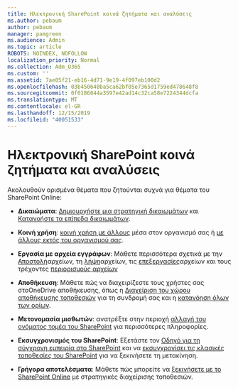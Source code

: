 ```yaml
---
title: Ηλεκτρονική SharePoint κοινά ζητήματα και αναλύσεις
ms.author: pebaum
author: pebaum
manager: pamgreen
ms.audience: Admin
ms.topic: article
ROBOTS: NOINDEX, NOFOLLOW
localization_priority: Normal
ms.collection: Adm_O365
ms.custom: ''
ms.assetid: 7ae05f21-eb16-4d71-9e19-4f097eb100d2
ms.openlocfilehash: 03b450640ba5ca62bf05e7365d1759ed478648f8
ms.sourcegitcommit: 0f0186044a3597e42ad14c32ca58e7224344dcfa
ms.translationtype: MT
ms.contentlocale: el-GR
ms.lasthandoff: 12/15/2019
ms.locfileid: "40051533"
---
```

# <a name="sharepoint-online-common-issues-and-resolutions"></a>Ηλεκτρονική SharePoint κοινά ζητήματα και αναλύσεις

Ακολουθούν ορισμένα θέματα που ζητούνται συχνά για θέματα του SharePoint Online:

- **Δικαιώματα**: [Δημιουργήστε μια στρατηγική δικαιωμάτων](https://docs.microsoft.com/sharepoint/default-sharepoint-groups) και [Κατανοήστε τα επίπεδα δικαιωμάτων](https://docs.microsoft.com/sharepoint/understanding-permission-levels).

- **Κοινή χρήση**: [κοινή χρήση με άλλους](https://docs.microsoft.com/sharepoint/default-sharepoint-groups) μέσα στον οργανισμό σας ή [με άλλους εκτός του οργανισμού σας](https://docs.microsoft.com/sharepoint/external-sharing-overview).

- **Εργασία με αρχεία εγγράφων**: Μάθετε περισσότερα σχετικά με την [Αποστολή](https://support.office.com/article/Upload-a-folder-or-files-to-a-document-library-eb18fcba-c953-4d45-8d90-8da66edeacdb)αρχείων, τη [λήψη](https://support.office.com/article/Download-files-and-folders-from-OneDrive-or-SharePoint-5c7397b7-19c7-4893-84fe-d02e8fa5df05)αρχείων, τις [επεξεργασίες](https://support.office.com/article/Edit-a-document-in-a-document-library-02d8497f-1c13-4114-949a-b8466f639b07)αρχείων και τους τρέχοντες [περιορισμούς αρχείων](https://support.office.com/article/invalid-file-names-and-file-types-in-onedrive-onedrive-for-business-and-sharepoint-64883a5d-228e-48f5-b3d2-eb39e07630fa)

- **Αποθήκευση**: Μάθετε πώς να διαχειρίζεστε τους χρήστες σας στο</a>OneDrive αποθήκευσης, όπως η [Διαχείριση του χώρου αποθήκευσης τοποθεσιών](https://docs.microsoft.com/sharepoint/manage-site-collection-storage-limits) για τη συνδρομή σας και η [κατανόηση όλων των ορίων](https://docs.microsoft.com/office365/servicedescriptions/sharepoint-online-service-description/sharepoint-online-limits).

- **Μετονομασία μισθωτών**: ανατρέξτε στην περιοχή [αλλαγή του ονόματος τομέα του SharePoint](https://docs.microsoft.com/sharepoint/change-your-sharepoint-domain-name) για περισσότερες πληροφορίες.

- **Εκσυγχρονισμός του SharePoint**: Εξετάστε τον [Οδηγό για τη σύγχρονη εμπειρία στο SharePoint](https://docs.microsoft.com/sharepoint/guide-to-sharepoint-modern-experience) και να [εκσυγχρονίσει τις κλασικές τοποθεσίες του SharePoint](https://docs.microsoft.com/sharepoint/dev/transform/modernize-classic-sites) για να ξεκινήσετε τη μετακίνηση.

- **Γρήγορα αποτελέσματα**: Μάθετε πώς μπορείτε να [ξεκινήσετε με το SharePoint Online](https://docs.microsoft.com/sharepoint/introduction) με στρατηγικές διαχείρισης τοποθεσιών.